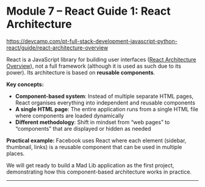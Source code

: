 
# Module 7 – React Guide 1: React Architecture

https://devcamp.com/pt-full-stack-development-javascript-python-react/guide/react-architecture-overview

React is a JavaScript library for building user interfaces ([React Architecture Overview](https://devcamp.com/pt-full-stack-development-javascript-python-react/guide/react-architecture-overview)), not a full framework (although it is used as such due to its power). Its architecture is based on **reusable components**.

**Key concepts:**

- **Component-based system**: Instead of multiple separate HTML pages, React organises everything into independent and reusable components
- **A single HTML page**: The entire application runs from a single HTML file where components are loaded dynamically
- **Different methodology**: Shift in mindset from “web pages” to “components” that are displayed or hidden as needed

**Practical example:** Facebook uses React where each element (sidebar, thumbnail, links) is a reusable component that can be used in multiple places.

We will get ready to build a Mad Lib application as the first project, demonstrating how this component-based architecture works in practice.

---
